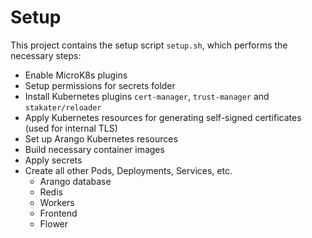 # Setup

This project contains the setup script `setup.sh`, which performs the necessary steps:

- Enable MicroK8s plugins
- Setup permissions for secrets folder
- Install Kubernetes plugins `cert-manager`, `trust-manager` and `stakater/reloader`
- Apply Kubernetes resources for generating self-signed certificates (used for internal TLS)
- Set up Arango Kubernetes resources
- Build necessary container images
- Apply secrets
- Create all other Pods, Deployments, Services, etc.
  - Arango database
  - Redis
  - Workers
  - Frontend
  - Flower
